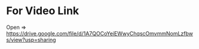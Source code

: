 # For Video Link #

Open => https://drive.google.com/file/d/1A7QOCoYeiEWwyChqscOmvmmNomLzfbws/view?usp=sharing
